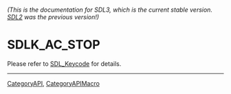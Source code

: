 ###### (This is the documentation for SDL3, which is the current stable version. [SDL2](https://wiki.libsdl.org/SDL2/) was the previous version!)
# SDLK_AC_STOP

Please refer to [SDL_Keycode](SDL_Keycode) for details.

----
[CategoryAPI](CategoryAPI), [CategoryAPIMacro](CategoryAPIMacro)

